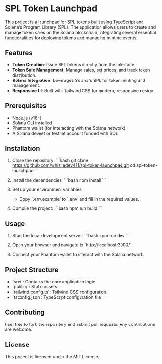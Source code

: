# SPL Token Launchpad

This project is a launchpad for SPL tokens built using TypeScript and Solana's Program Library (SPL). The application allows users to create and manage token sales on the Solana blockchain, integrating several essential functionalities for deploying tokens and managing minting events.

## Features
- **Token Creation**: Issue SPL tokens directly from the interface.
- **Token Sale Management**: Manage sales, set prices, and track token distribution.
- **Solana Integration**: Leverages Solana's SPL for token minting and management.
- **Responsive UI**: Built with Tailwind CSS for modern, responsive design.

## Prerequisites
- Node.js (v16+)
- Solana CLI installed
- Phantom wallet (for interacting with the Solana network)
- A Solana devnet or testnet account funded with SOL

## Installation

1. Clone the repository:
    \`\`\`bash
    git clone https://github.com/whistledev411/spl-token-launchpad.git
    cd spl-token-launchpad
    \`\`\`

2. Install the dependencies:
    \`\`\`bash
    npm install
    \`\`\`

3. Set up your environment variables:
    - Copy \`.env.example\` to \`.env\` and fill in the required values.

4. Compile the project:
    \`\`\`bash
    npm run build
    \`\`\`

## Usage

1. Start the local development server:
    \`\`\`bash
    npm run dev
    \`\`\`

2. Open your browser and navigate to \`http://localhost:3000/`.

3. Connect your Phantom wallet to interact with the Solana network.

## Project Structure

- \`src/\`: Contains the core application logic.
- \`public/\`: Static assets.
- \`tailwind.config.ts\`: Tailwind CSS configuration.
- \`tsconfig.json\`: TypeScript configuration file.

## Contributing
Feel free to fork the repository and submit pull requests. Any contributions are welcome.

## License
This project is licensed under the MIT License.
